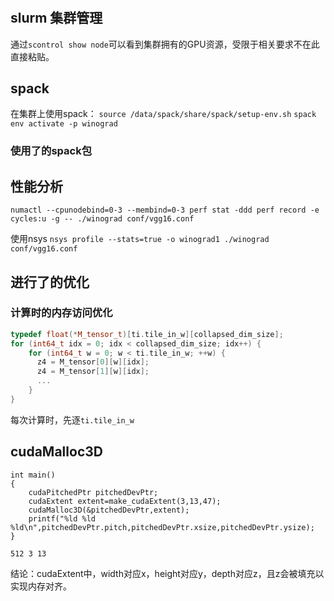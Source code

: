 # 
## slurm 集群管理

通过`scontrol show node`可以看到集群拥有的GPU资源，受限于相关要求不在此直接粘贴。

## spack
在集群上使用spack：
`source /data/spack/share/spack/setup-env.sh`
`spack env activate -p winograd`
### 使用了的spack包

## 性能分析
`numactl --cpunodebind=0-3 --membind=0-3 perf stat -ddd perf record -e cycles:u -g -- ./winograd conf/vgg16.conf `

使用nsys
`nsys profile --stats=true -o winograd1 ./winograd conf/vgg16.conf`
## 进行了的优化
### 计算时的内存访问优化
``` cpp
typedef float(*M_tensor_t)[ti.tile_in_w][collapsed_dim_size];
for (int64_t idx = 0; idx < collapsed_dim_size; idx++) { 
    for (int64_t w = 0; w < ti.tile_in_w; ++w) {
      z4 = M_tensor[0][w][idx];
      z4 = M_tensor[1][w][idx];
      ...
    }
}
```
每次计算时，先逐`ti.tile_in_w`

## cudaMalloc3D
```
int main()
{
    cudaPitchedPtr pitchedDevPtr;
    cudaExtent extent=make_cudaExtent(3,13,47);
    cudaMalloc3D(&pitchedDevPtr,extent);
    printf("%ld %ld %ld\n",pitchedDevPtr.pitch,pitchedDevPtr.xsize,pitchedDevPtr.ysize);
}
```
`512 3 13`

结论：cudaExtent中，width对应x，height对应y，depth对应z，且z会被填充以实现内存对齐。